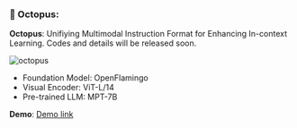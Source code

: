 ### :octopus: Octopus: 


**Octopus**: Unifiying Multimodal Instruction Format for Enhancing In-context Learning. Codes and details will be released soon.


![octopus](https://github.com/gray311/UnifiedMultimodalInstructionTuning/blob/main/image.png)


+ Foundation Model: OpenFlamingo
+ Visual Encoder: ViT-L/14
+ Pre-trained LLM: MPT-7B

**Demo**: [Demo link](htts://github.com)





